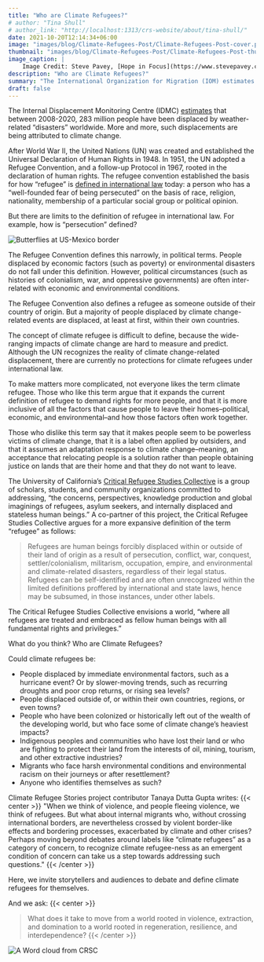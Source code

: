```yaml
---
title: "Who are Climate Refugees?"
# author: "Tina Shull"
# author_link: "http://localhost:1313/crs-website/about/tina-shull/"
date: 2021-10-20T12:14:34+06:00
image: "images/blog/Climate-Refugees-Post/Climate-Refugees-Post-cover.png"
thumbnail: "images/blog/Climate-Refugees-Post/Climate-Refugees-Post-thumb.png"
image_caption: |
    Image Credit: Steve Pavey, [Hope in Focus](https://www.stevepavey.com/index)
description: "Who are Climate Refugees?"
summary: "The International Organization for Migration (IOM) estimates that in 2019, 25 million people were displaced by climate change-related events."
draft: false
---
```


The Internal Displacement Monitoring Centre (IDMC) [estimates](https://www.internal-displacement.org/database/displacement-data) that between 2008-2020, 283 million people have been displaced by weather-related “disasters” worldwide. More and more, such displacements are being attributed to climate change.


After World War II, the United Nations (UN) was created and established the Universal Declaration of Human Rights in 1948. In 1951, the UN adopted a Refugee Convention, and a follow-up Protocol in 1967, rooted in the declaration of human rights. The refugee convention established the basis for how “refugee” is [defined in international law](https://www.unhcr.org/5aa290937.pdf) today: a person who has a “well-founded fear of being persecuted” on the basis of race, religion, nationality, membership of a particular social group or political opinion.


But there are limits to the definition of refugee in international law. For example, how is “persecution” defined?

![Butterflies at US-Mexico border](../../images/blog/Climate-Refugees-Post/2Capture.webp#caption "Butterflies aloft at the US-Mexico border in Nogales, Arizona.
Image Credit: Steve Pavey, [Hope in Focus](https://www.stevepavey.com/index)")


The Refugee Convention defines this narrowly, in political terms. People displaced by economic factors (such as poverty) or environmental disasters do not fall under this definition. However, political circumstances (such as histories of colonialism, war, and oppressive governments) are often inter-related with economic and environmental conditions.


The Refugee Convention also defines a refugee as someone outside of their country of origin. But a majority of people displaced by climate change-related events are displaced, at least at first, within their own countries.


The concept of climate refugee is difficult to define, because the wide-ranging impacts of climate change are hard to measure and predict. Although the UN recognizes the reality of climate change-related displacement, there are currently no protections for climate refugees under international law.


To make matters more complicated, not everyone likes the term climate refugee.
Those who like this term argue that it expands the current definition of refugee to demand rights for more people, and that it is more inclusive of all the factors that cause people to leave their homes–political, economic, and environmental–and how those factors often work together.


Those who dislike this term say that it makes people seem to be powerless victims of climate change, that it is a label often applied by outsiders, and that it assumes an adaptation response to climate change–meaning, an acceptance that relocating people is a solution rather than people obtaining justice on lands that are their home and that they do not want to leave.


The University of California’s [Critical Refugee Studies Collective](https://criticalrefugeestudies.com/) is a group of scholars, students, and community organizations committed to addressing, “the concerns, perspectives, knowledge production and global imaginings of refugees, asylum seekers, and internally displaced and stateless human beings.” A co-partner of this project, the Critical Refugee Studies Collective argues for a more expansive definition of the term “refugee” as follows:

> Refugees are human beings forcibly displaced within or outside of their land of origin as a result of persecution, conflict, war, conquest, settler/colonialism, militarism, occupation, empire, and environmental and climate-related disasters, regardless of their legal status. Refugees can be self-identified and are often unrecognized within the limited definitions proffered by international and state laws, hence may be subsumed, in those instances, under other labels.

The Critical Refugee Studies Collective envisions a world, “where all refugees are treated and embraced as fellow human beings with all fundamental rights and privileges.”  

What do you think? Who are Climate Refugees?


Could climate refugees be:

- People displaced by immediate environmental factors, such as a hurricane event? Or by slower-moving trends, such as recurring droughts and poor crop returns, or rising sea levels?
- People displaced outside of, or within their own countries, regions, or even towns?
- People who have been colonized or historically left out of the wealth of the developing world, but who face some of climate change’s heaviest impacts?
- Indigenous peoples and communities who have lost their land or who are fighting to protect their land from the interests of oil, mining, tourism, and other extractive industries?
- Migrants who face harsh environmental conditions and environmental racism on their journeys or after resettlement?
- Anyone who identifies themselves as such?

Climate Refugee Stories project contributor Tanaya Dutta Gupta writes:
{{< center >}} 
"When we think of violence, and people fleeing violence, we think of refugees. But
what about internal migrants who, without crossing international borders, are nevertheless crossed by violent border-like effects and bordering processes, exacerbated by climate and other crises? Perhaps moving beyond debates around labels like “climate refugees” as a category of concern, to recognize climate refugee-ness as an emergent condition of concern can take us a step towards addressing such questions."
{{< /center >}} 

Here, we invite storytellers and audiences to debate and define climate refugees for themselves.

And we ask:
{{< center >}}  
> What does it take to move from a world rooted in violence, extraction, and domination to a world rooted in regeneration, resilience, and interdependence?
{{< /center >}}

![A Word cloud from CRSC](../../images/blog/Climate-Refugees-Post/3Capture.webp#caption "*A word cloud created from audience responses at a convening of the UC Critical Refugee Studies Collective at UCLA in April of 2018.
Participants were asked to define the concept of climate refugees.*")

